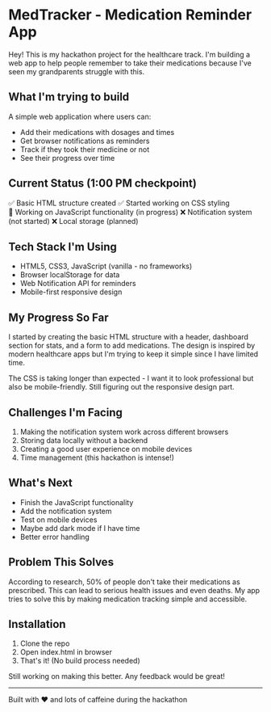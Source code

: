 # MedTracker - Medication Reminder App

Hey! This is my hackathon project for the healthcare track. I'm building a web app to help people remember to take their medications because I've seen my grandparents struggle with this.

## What I'm trying to build

A simple web application where users can:
- Add their medications with dosages and times  
- Get browser notifications as reminders
- Track if they took their medicine or not
- See their progress over time

## Current Status (1:00 PM checkpoint)

✅ Basic HTML structure created
✅ Started working on CSS styling  
🚧 Working on JavaScript functionality (in progress)
❌ Notification system (not started)
❌ Local storage (planned)

## Tech Stack I'm Using

- HTML5, CSS3, JavaScript (vanilla - no frameworks)
- Browser localStorage for data
- Web Notification API for reminders
- Mobile-first responsive design

## My Progress So Far

I started by creating the basic HTML structure with a header, dashboard section for stats, and a form to add medications. The design is inspired by modern healthcare apps but I'm trying to keep it simple since I have limited time.

The CSS is taking longer than expected - I want it to look professional but also be mobile-friendly. Still figuring out the responsive design part.

## Challenges I'm Facing

1. Making the notification system work across different browsers
2. Storing data locally without a backend 
3. Creating a good user experience on mobile devices
4. Time management (this hackathon is intense!)

## What's Next

- Finish the JavaScript functionality
- Add the notification system
- Test on mobile devices
- Maybe add dark mode if I have time
- Better error handling

## Problem This Solves

According to research, 50% of people don't take their medications as prescribed. This can lead to serious health issues and even deaths. My app tries to solve this by making medication tracking simple and accessible.

## Installation

1. Clone the repo
2. Open index.html in browser
3. That's it! (No build process needed)

Still working on making this better. Any feedback would be great!

---

Built with ❤️ and lots of caffeine during the hackathon

